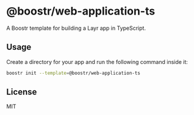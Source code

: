 # @boostr/web-application-ts

A Boostr template for building a Layr app in TypeScript.

## Usage

Create a directory for your app and run the following command inside it:

```sh
boostr init --template=@boostr/web-application-ts
```

## License

MIT
